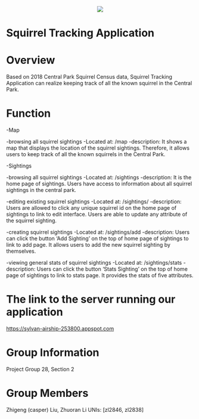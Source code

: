 <div align="center">
<img src="https://img.icons8.com/color/100/000000/squirrel.png">
</div>

# Squirrel Tracking Application 

# Overview
Based on 2018 Central Park Squirrel Census data, Squirrel Tracking Application can realize keeping track of all the known squirrel in the Central Park.

# Function
-Map

 -browsing all squirrel sightings
   -Located at: /map
   -description: It shows a map that displays the location of the squirrel sightings. Therefore, it allows users to keep track of all the known squirrels in the Central Park.


-Sightings

 -browsing all squirrel sightings
   -Located at: /sightings
   -description: It is the home page of sightings. Users have access to information about all squirrel sightings in the central park.


 -editing existing squirrel sightings
   -Located at: /sightings/<unique-squirrel-id>
   -description: Users are allowed to click any unique squirrel id on the home page of sightings to link to edit interface. Users are able to update any attribute of the squirrel sighting.


 -creating squirrel sightings
   -Located at: /sightings/add
   -description: Users can click the button ‘Add Sighting’ on the top of home page of sightings to link to add page. It allows users to add the new squirrel sighting by themselves.


 -viewing general stats of squirrel sightings
   -Located at: /sightings/stats
   -description: Users can click the button ‘Stats Sighting’ on the top of home page of sightings to link to stats page. It provides the stats of five attributes.

# The link to the server running our application
https://sylvan-airship-253800.appspot.com

# Group Information
Project Group 28, Section 2

# Group Members
Zhigeng (casper) Liu, Zhuoran Li
UNIs: [zl2846, zl2838]

